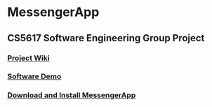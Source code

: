 # MessengerApp

## CS5617 Software Engineering Group Project

### [Project Wiki](https://github.com/Mr-K-AB/se-proj1-messenger/wiki)

### [Software Demo]()

### [Download and Install MessengerApp](https://github.com/Mr-K-AB/se-proj1-messenger/blob/migrate-tcp/Install.md)
